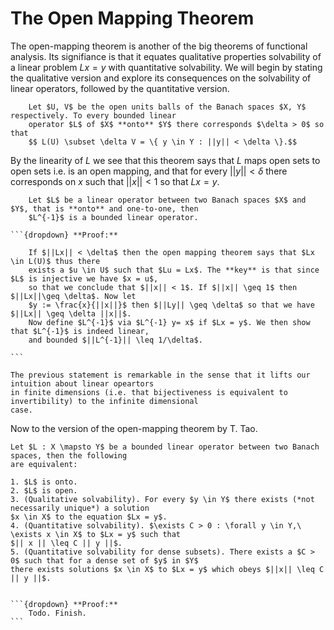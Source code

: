 # The Open Mapping Theorem

The open-mapping theorem is another of the big theorems of functional analysis. Its signifiance is that
it equates qualitative properties solvability of a linear problem $Lx = y$ with quantitative solvability.
We will begin by stating the qualitative version and explore its consequences on the solvability of
linear operators, followed by the quantitative version.

````{prf:theorem} Open Mapping Theorem
    Let $U, V$ be the open units balls of the Banach spaces $X, Y$ respectively. To every bounded linear
    operator $L$ of $X$ **onto** $Y$ there corresponds $\delta > 0$ so that
    $$ L(U) \subset \delta V = \{ y \in Y : ||y|| < \delta \}.$$
````

By the linearity of $L$ we see that this theorem says that $L$ maps open sets to open sets i.e. is an
open mapping, and that for every $||y|| < \delta$ there corresponds on $x$ such that $||x|| < 1$ so that
$Lx = y$.

````{prf:corollary} Banach's Bounded Inverse Theorem
    Let $L$ be a linear operator between two Banach spaces $X$ and $Y$, that is **onto** and one-to-one, then
    $L^{-1}$ is a bounded linear operator.

```{dropdown} **Proof:**

    If $||Lx|| < \delta$ then the open mapping theorem says that $Lx \in L(U)$ thus there
    exists a $u \in U$ such that $Lu = Lx$. The **key** is that since $L$ is injective we have $x = u$,
    so that we conclude that $||x|| < 1$. If $||x|| \geq 1$ then $||Lx||\geq \delta$. Now let
    $y := \frac{x}{||x||}$ then $||Ly|| \geq \delta$ so that we have $||Lx|| \geq \delta ||x||$.
    Now define $L^{-1}$ via $L^{-1} y= x$ if $Lx = y$. We then show that $L^{-1}$ is indeed linear,
    and bounded $||L^{-1}|| \leq 1/\delta$.

```
````

```{prf:remark}
The previous statement is remarkable in the sense that it lifts our intuition about linear opeartors
in finite dimensions (i.e. that bijectiveness is equivalent to invertibility) to the infinite dimensional
case.
```

Now to the version of the open-mapping theorem by T. Tao.

````{prf:theorem}
Let $L : X \mapsto Y$ be a bounded linear operator between two Banach spaces, then the following
are equivalent:

1. $L$ is onto.
2. $L$ is open.
3. (Qualitative solvability). For every $y \in Y$ there exists (*not necessarily unique*) a solution
$x \in X$ to the equation $Lx = y$.
4. (Quantitative solvability). $\exists C > 0 : \forall y \in Y,\ \exists x \in X$ to $Lx = y$ such that
$|| x || \leq C || y ||$.
5. (Quantitative solvability for dense subsets). There exists a $C > 0$ such that for a dense set of $y$ in $Y$
there exists solutions $x \in X$ to $Lx = y$ which obeys $||x|| \leq C || y ||$.


```{dropdown} **Proof:**
    Todo. Finish.
```
````

